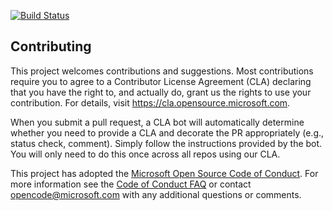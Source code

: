 [![Build Status](https://dev.azure.com/rdalkire0420/Space%20Game%20-%20web%20-%20Pipeline/_apis/build/status/rdalkire.mslearn-tailspin-spacegame-web-deploy?branchName=main)](https://dev.azure.com/rdalkire0420/Space%20Game%20-%20web%20-%20Pipeline/_build/latest?definitionId=1&branchName=main)

## Contributing

This project welcomes contributions and suggestions.  Most contributions require you to agree to a
Contributor License Agreement (CLA) declaring that you have the right to, and actually do, grant us
the rights to use your contribution. For details, visit https://cla.opensource.microsoft.com.

When you submit a pull request, a CLA bot will automatically determine whether you need to provide
a CLA and decorate the PR appropriately (e.g., status check, comment). Simply follow the instructions
provided by the bot. You will only need to do this once across all repos using our CLA.

This project has adopted the [Microsoft Open Source Code of Conduct](https://opensource.microsoft.com/codeofconduct/).
For more information see the [Code of Conduct FAQ](https://opensource.microsoft.com/codeofconduct/faq/) or
contact [opencode@microsoft.com](mailto:opencode@microsoft.com) with any additional questions or comments.
